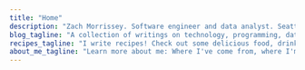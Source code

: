 ```yaml
---
title: "Home"
description: "Zach Morrissey. Software engineer and data analyst. Seattle WA. Personal blog and project gallery; musings about technology, music, and games."
blog_tagline: "A collection of writings on technology, programming, data analysis, visualization, and other topics."
recipes_tagline: "I write recipes! Check out some delicious food, drink, and dessert that I've crafted over the years."
about_me_tagline: "Learn more about me: Where I've come from, where I'm headed, and what I'll be doing along the way there."
---
```


